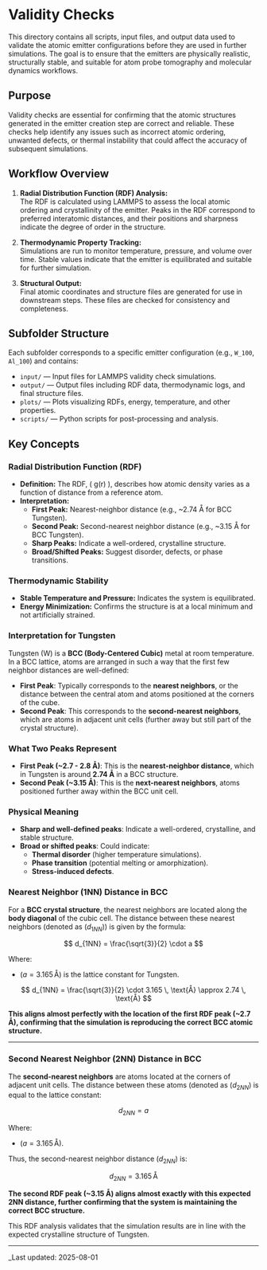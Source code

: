 # Validity Checks

This directory contains all scripts, input files, and output data used to validate the atomic emitter configurations before they are used in further simulations. The goal is to ensure that the emitters are physically realistic, structurally stable, and suitable for atom probe tomography and molecular dynamics workflows.

## Purpose

Validity checks are essential for confirming that the atomic structures generated in the emitter creation step are correct and reliable. These checks help identify any issues such as incorrect atomic ordering, unwanted defects, or thermal instability that could affect the accuracy of subsequent simulations.

## Workflow Overview

1. **Radial Distribution Function (RDF) Analysis:**  
   The RDF is calculated using LAMMPS to assess the local atomic ordering and crystallinity of the emitter. Peaks in the RDF correspond to preferred interatomic distances, and their positions and sharpness indicate the degree of order in the structure.

2. **Thermodynamic Property Tracking:**  
   Simulations are run to monitor temperature, pressure, and volume over time. Stable values indicate that the emitter is equilibrated and suitable for further simulation.

3. **Structural Output:**  
   Final atomic coordinates and structure files are generated for use in downstream steps. These files are checked for consistency and completeness.

## Subfolder Structure

Each subfolder corresponds to a specific emitter configuration (e.g., `W_100`, `Al_100`) and contains:

- `input/` — Input files for LAMMPS validity check simulations.
- `output/` — Output files including RDF data, thermodynamic logs, and final structure files.
- `plots/` — Plots visualizing RDFs, energy, temperature, and other properties.
- `scripts/` — Python scripts for post-processing and analysis.

## Key Concepts

### Radial Distribution Function (RDF)

- **Definition:** The RDF, \( g(r) \), describes how atomic density varies as a function of distance from a reference atom.
- **Interpretation:**  
  - **First Peak:** Nearest-neighbor distance (e.g., ~2.74 Å for BCC Tungsten).
  - **Second Peak:** Second-nearest neighbor distance (e.g., ~3.15 Å for BCC Tungsten).
  - **Sharp Peaks:** Indicate a well-ordered, crystalline structure.
  - **Broad/Shifted Peaks:** Suggest disorder, defects, or phase transitions.

### Thermodynamic Stability

- **Stable Temperature and Pressure:** Indicates the system is equilibrated.
- **Energy Minimization:** Confirms the structure is at a local minimum and not artificially strained.

### Interpretation for Tungsten

Tungsten (W) is a **BCC (Body-Centered Cubic)** metal at room temperature. In a BCC lattice, atoms are arranged in such a way that the first few neighbor distances are well-defined:

- **First Peak**: Typically corresponds to the **nearest neighbors**, or the distance between the central atom and atoms positioned at the corners of the cube.
- **Second Peak**: This corresponds to the **second-nearest neighbors**, which are atoms in adjacent unit cells (further away but still part of the crystal structure).

### What Two Peaks Represent

- **First Peak (~2.7 - 2.8 Å)**: This is the **nearest-neighbor distance**, which in Tungsten is around **2.74 Å** in a BCC structure.
- **Second Peak (~3.15 Å)**: This is the **next-nearest neighbors**, atoms positioned further away within the BCC unit cell.

### Physical Meaning

- **Sharp and well-defined peaks**: Indicate a well-ordered, crystalline, and stable structure.
- **Broad or shifted peaks**: Could indicate:
    - **Thermal disorder** (higher temperature simulations).
    - **Phase transition** (potential melting or amorphization).
    - **Stress-induced defects**.

### Nearest Neighbor (1NN) Distance in BCC

For a **BCC crystal structure**, the nearest neighbors are located along the **body diagonal** of the cubic cell. The distance between these nearest neighbors (denoted as $(d_{1NN})$) is given by the formula:

$$
d_{1NN} = \frac{\sqrt{3}}{2} \cdot a
$$

Where:
- $(a = 3.165 \, \text{Å})$ is the lattice constant for Tungsten.

$$
d_{1NN} = \frac{\sqrt{3}}{2} \cdot 3.165 \, \text{Å} \approx 2.74 \, \text{Å}
$$

**This aligns almost perfectly with the location of the first RDF peak (~2.7 Å), confirming that the simulation is reproducing the correct BCC atomic structure.**

---

### Second Nearest Neighbor (2NN) Distance in BCC

The **second-nearest neighbors** are atoms located at the corners of adjacent unit cells. The distance between these atoms (denoted as $(d_{2NN}$) is equal to the lattice constant:

$$
d_{2NN} = a
$$

Where:
- $(a = 3.165 \, \text{Å})$.

Thus, the second-nearest neighbor distance $(d_{2NN})$ is:

$$
d_{2NN} = 3.165 \, \text{Å}
$$

**The second RDF peak (~3.15 Å) aligns almost exactly with this expected 2NN distance, further confirming that the system is maintaining the correct BCC structure.**

This RDF analysis validates that the simulation results are in line with the expected crystalline structure of Tungsten.

---

_Last updated: 2025-08-01
